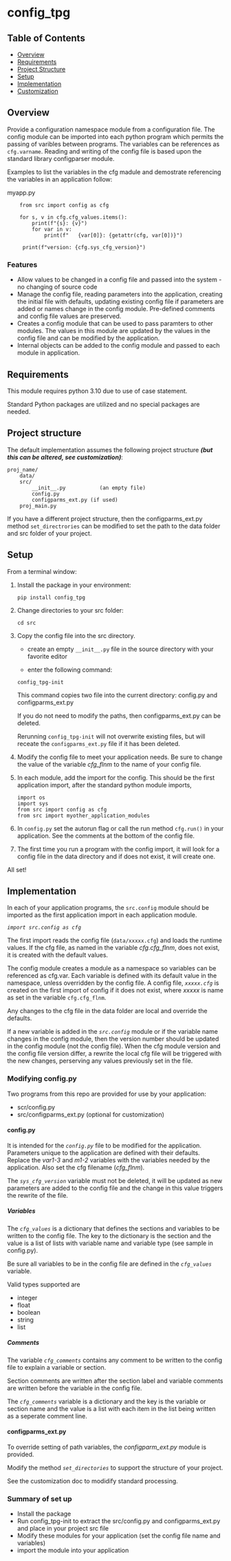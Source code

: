 # config_tpg

## Table of Contents
- [Overview](#overview)
- [Requirements](#requirements)
- [Project Structure](#project-structure)
- [Setup](#setup)
- [Implementation](#implementation)
 - <a href="https://gitlab.com/tpgllc/config_tpg/-/blob/main/doc/customizing.md" target="_blank">Customization</a>

## Overview

Provide a configuration namespace module from a configuration file.  The config module can be imported into each python program which permits the passing of varibles between programs.  The variables can be references as `cfg.varname`. Reading and writing of the config file is based upon the standard library configparser module.

Examples to list the variables in the cfg madule and demostrate referencing the variables in an application follow:

myapp.py

```
    from src import config as cfg

    for s, v in cfg.cfg_values.items():
        print(f"{s}: {v}")
        for var in v:
            print(f"   {var[0]}: {getattr(cfg, var[0])}")

     print(f"version: {cfg.sys_cfg_version}")
```

### Features

* Allow values to be changed in a config file and passed into the system - no changing of source code
* Manage the config file, reading parameters into the application, creating the initial file with defaults, updating existing config file if parameters are added or names change in the config module.  Pre-defined comments and config file values are preserved.
* Creates a config module that can be used to pass paramters to other modules.  The values in this module are updated by the values in the config file and can be modified by the application.
* Internal objects can be added to the config module and passed to each module in application.

## Requirements

This module requires python 3.10 due to use of case statement.

Standard Python packages are utilized and no special packages are needed.

## Project structure

The default implementation assumes the following project structure ***(but this can be altered, see customization)***:

```
proj_name/
    data/
    src/
        __init__.py           (an empty file)
        config.py
        configparms_ext.py (if used)
    proj_main.py
```

If you have a different project structure, then the configparms_ext.py method ```set_directrories``` can be modified to set the path to the data folder and src folder of your project.  

## Setup

From a terminal window:

1. Install the package in your environment:

    ```pip install config_tpg```

1. Change directories to your src folder:

    ```cd src```

1. Copy the config file into the src directory.

    - create an empty `__init__.py` file in the source directory with your favorite editor

    - enter the following command:

    ```config_tpg-init```
    
    This command copies two file into the current directory: config.py and configparms_ext.py

    If you do not need to modify the paths, then configparms_ext.py can be deleted. 

    Rerunning ```config_tpg-init``` will not overwrite existing files, but will receate the `configparms_ext.py` file if it has been deleted.

1. Modify the config file to meet your application needs. Be sure to change the value of the variable *cfg_flnm* to the name of your config file.

1. In each module, add the import for the config.  This should be the first application import, after the standard python module imports, 
    ```
    import os
    import sys
    from src import config as cfg
    from src import myother_application_modules
    ```
1. In ```config.py``` set the autorun flag or call the run method `cfg.run()` in your application.  See the comments at the bottom of the config file.

1. The first time you run a program with the config import, it will look for a config file in the data directory and if does not exist, it will create one.

All set!


## Implementation

In each of your application programs, the ```src.config``` module should be imported as the first application import in each application module.

*`import src.config as cfg`*

The first import reads the config file (`data/xxxxx.cfg`) and loads the runtime values.  If the cfg file, as named in the variable *cfg.cfg_flnm*, does not exist, it is created with the default values.

The config module creates a module as a namespace so variables can be referenced as cfg.var.  Each variable is defined with its default value in the namespace, unless overridden by the config file.  A config file, *`xxxxx.cfg`* is created on the first import of config if it does not exist, where *xxxxx* is name as set in the variable `cfg.cfg_flnm`.

Any changes to the cfg file in the data folder are local and override the defaults.

If a new variable is added in the *`src.config`* module or if the variable name changes in the config module, then the version number should be updated in the config module (not the config file).  When the cfg module version and the config file version differ, a rewrite the local cfg file will be triggered with the new changes, perserving any values previously set in the file.

### Modifying config.py ###

Two programs from this repo are provided for use by your application:
* scr/config.py
* src/configparms_ext.py   (optional for customization)

#### config.py

It is intended for the *`config.py`* file to be modified for the application.  Parameters unique to the application are defined with their defaults.  Replace the *var1-3* and *m1-2* variables with the variables needed by the application.  Also set the cfg filename (*cfg_flnm*).

The *`sys_cfg_version`* variable must not be deleted, it will be updated as new parameters are added to the config file and the change in this value triggers the rewrite of the file.

##### Variables

The *`cfg_values`* is a dictionary that defines the sections and variables to be written to the config file.  The key to the dictionary is the section and the value is a list of lists with variable name and variable type (see sample in config.py).

Be sure all variables to be in the config file are defined in the *`cfg_values`* variable.

Valid types supported are 
- integer
- float
- boolean
- string
- list

##### Comments 

The variable *`cfg_comments`* contains any comment to be written to the config file to explain a variable or section.

Section comments are written after the section label and variable comments are written before the variable in the config file.

The *`cfg_comments`* variable is a dictionary and the key is the variable or section name and the value is a list with each item in the list being written as a seperate comment line.

#### configparms_ext.py

To override setting of path variables, the *configparm_ext.py* module is provided.

Modify the method *`set_directories`* to support the structure of your project.

See the customization doc to modidify standard processing.

### Summary of set up ###
* Install the package
* Run config_tpg-init to extract the src/config.py and configparms_ext.py and place in your project src file
* Modify these modules for your application (set the config file name and variables)
* import the module into your application
    


